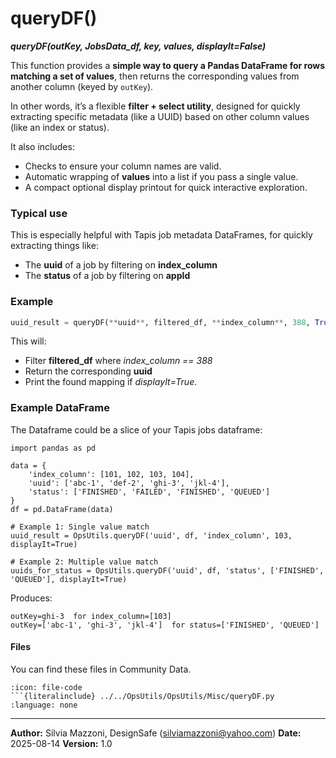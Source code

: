 # queryDF()
***queryDF(outKey, JobsData_df, key, values, displayIt=False)***

This function provides a **simple way to query a Pandas DataFrame for rows matching a set of values**, then returns the corresponding values from another column (keyed by `outKey`).

In other words, it’s a flexible **filter + select utility**, designed for quickly extracting specific metadata (like a UUID) based on other column values (like an index or status).

It also includes:

* Checks to ensure your column names are valid.
* Automatic wrapping of **values** into a list if you pass a single value.
* A compact optional display printout for quick interactive exploration.



###  Typical use

This is especially helpful with Tapis job metadata DataFrames, for quickly extracting things like:

* The **uuid** of a job by filtering on **index_column**
* The **status** of a job by filtering on **appId**



###  Example

```python
uuid_result = queryDF(**uuid**, filtered_df, **index_column**, 388, True)
```

This will:

* Filter **filtered_df** where *index_column == 388*
* Return the corresponding **uuid**
* Print the found mapping if *displayIt=True*.


###  Example DataFrame 
The Dataframe could be a slice of your Tapis jobs dataframe:

```
import pandas as pd

data = {
    'index_column': [101, 102, 103, 104],
    'uuid': ['abc-1', 'def-2', 'ghi-3', 'jkl-4'],
    'status': ['FINISHED', 'FAILED', 'FINISHED', 'QUEUED']
}
df = pd.DataFrame(data)

# Example 1: Single value match
uuid_result = OpsUtils.queryDF('uuid', df, 'index_column', 103, displayIt=True)

# Example 2: Multiple value match
uuids_for_status = OpsUtils.queryDF('uuid', df, 'status', ['FINISHED', 'QUEUED'], displayIt=True)
```

Produces:
```
outKey=ghi-3  for index_column=[103]
outKey=['abc-1', 'ghi-3', 'jkl-4']  for status=['FINISHED', 'QUEUED']
```

#### Files
You can find these files in Community Data.

```{dropdown} queryDF.py
:icon: file-code
```{literalinclude} ../../OpsUtils/OpsUtils/Misc/queryDF.py
:language: none
```

---

**Author:** Silvia Mazzoni, DesignSafe (silviamazzoni@yahoo.com)
**Date:** 2025-08-14
**Version:** 1.0